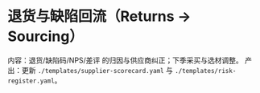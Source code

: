 # 退货与缺陷回流（Returns → Sourcing）

内容：退货/缺陷码/NPS/差评 的归因与供应商纠正；下季采买与选材调整。
产出：更新 `./templates/supplier-scorecard.yaml` 与 `./templates/risk-register.yaml`。
